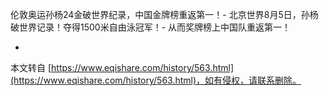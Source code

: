 伦敦奥运孙杨24金破世界纪录，中国金牌榜重返第一！-
北京世界8月5日，孙杨破世界记录！夺得1500米自由泳冠军！-
从而奖牌榜上中国队重返第一！

-

本文转自 [https://www.eqishare.com/history/563.html](https://www.eqishare.com/history/563.html)，如有侵权，请联系删除。